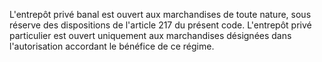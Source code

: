 L'entrepôt privé banal est ouvert aux marchandises de
toute nature, sous réserve des dispositions de l'article 217 du présent
code.
L'entrepôt privé particulier est ouvert uniquement aux marchandises
désignées dans l'autorisation accordant le bénéfice de ce régime.